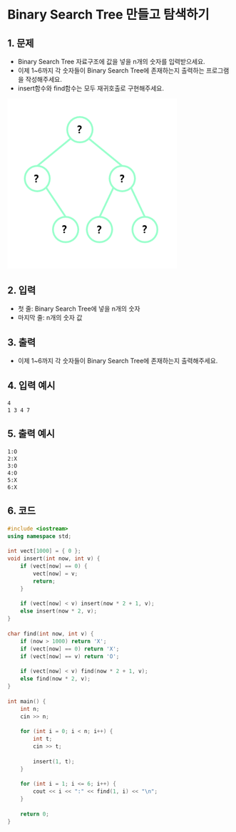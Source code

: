 # Binary Search Tree 만들고 탐색하기

## 1. 문제

- Binary Search Tree 자료구조에 값을 넣을 n개의 숫자를 입력받으세요.
- 이제 1~6까지 각 숫자들이 Binary Search Tree에 존재하는지 출력하는 프로그램을 작성해주세요.
- insert함수와 find함수는 모두 재귀호출로 구현해주세요.

<img src="./Graph03.png" alt="Graph" style="zoom:80%;" />

## 2. 입력

- 첫 줄: Binary Search Tree에 넣을 n개의 숫자
- 마지막 줄: n개의 숫자 값

## 3. 출력

- 이제 1~6까지 각 숫자들이 Binary Search Tree에 존재하는지 출력해주세요.

## 4. 입력 예시

```
4
1 3 4 7
```

## 5. 출력 예시

```
1:O
2:X
3:O
4:O
5:X
6:X
```

## 6. 코드

```c++
#include <iostream>
using namespace std;

int vect[1000] = { 0 };
void insert(int now, int v) {
	if (vect[now] == 0) {
		vect[now] = v;
		return;
	}

	if (vect[now] < v) insert(now * 2 + 1, v);
	else insert(now * 2, v);
}

char find(int now, int v) {
	if (now > 1000) return 'X';
	if (vect[now] == 0) return 'X';
	if (vect[now] == v) return 'O';

	if (vect[now] < v) find(now * 2 + 1, v);
	else find(now * 2, v);
}

int main() {
	int n;
	cin >> n;

	for (int i = 0; i < n; i++) {
		int t;
		cin >> t;

		insert(1, t);
	}

	for (int i = 1; i <= 6; i++) {
		cout << i << ":" << find(1, i) << "\n";
	}

	return 0;
}
```
